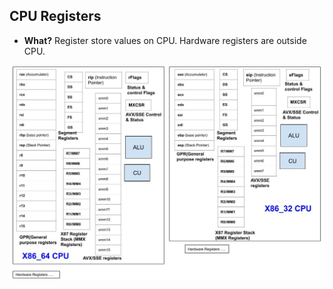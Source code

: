 ## CPU Registers
- **What?** Register store values on CPU. Hardware registers are outside CPU.

<img src="x86-32_64 Registers.jpg" width=900 />

